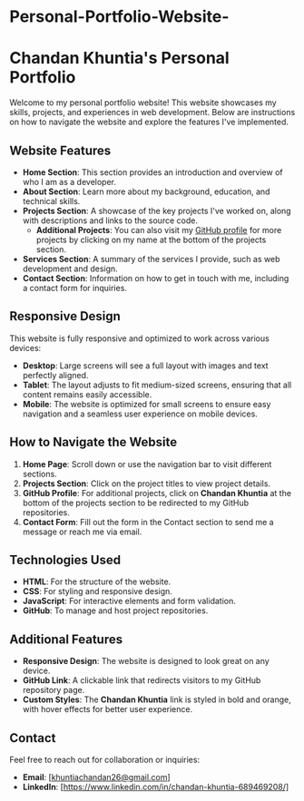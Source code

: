 # Personal-Portfolio-Website-
# Chandan Khuntia's Personal Portfolio

Welcome to my personal portfolio website! This website showcases my skills, projects, and experiences in web development. Below are instructions on how to navigate the website and explore the features I've implemented.

## Website Features

- **Home Section**: This section provides an introduction and overview of who I am as a developer.
- **About Section**: Learn more about my background, education, and technical skills.
- **Projects Section**: A showcase of the key projects I've worked on, along with descriptions and links to the source code.
  - **Additional Projects**: You can also visit my [GitHub profile](https://github.com/Chandan-7-hash?tab=repositories) for more projects by clicking on my name at the bottom of the projects section.
- **Services Section**: A summary of the services I provide, such as web development and design.
- **Contact Section**: Information on how to get in touch with me, including a contact form for inquiries.

## Responsive Design

This website is fully responsive and optimized to work across various devices:
- **Desktop**: Large screens will see a full layout with images and text perfectly aligned.
- **Tablet**: The layout adjusts to fit medium-sized screens, ensuring that all content remains easily accessible.
- **Mobile**: The website is optimized for small screens to ensure easy navigation and a seamless user experience on mobile devices.

## How to Navigate the Website

1. **Home Page**: Scroll down or use the navigation bar to visit different sections.
2. **Projects Section**: Click on the project titles to view project details.
3. **GitHub Profile**: For additional projects, click on **Chandan Khuntia** at the bottom of the projects section to be redirected to my GitHub repositories.
4. **Contact Form**: Fill out the form in the Contact section to send me a message or reach me via email.

## Technologies Used

- **HTML**: For the structure of the website.
- **CSS**: For styling and responsive design.
- **JavaScript**: For interactive elements and form validation.
- **GitHub**: To manage and host project repositories.

## Additional Features

- **Responsive Design**: The website is designed to look great on any device.
- **GitHub Link**: A clickable link that redirects visitors to my GitHub repository page.
- **Custom Styles**: The **Chandan Khuntia** link is styled in bold and orange, with hover effects for better user experience.

## Contact

Feel free to reach out for collaboration or inquiries:
- **Email**: [khuntiachandan26@gmail.com]
- **LinkedIn**: [https://www.linkedin.com/in/chandan-khuntia-689469208/] 
